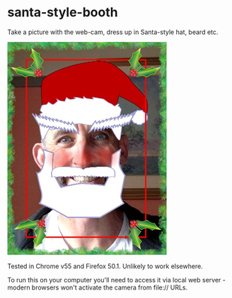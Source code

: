 # santa-style-booth
Take a picture with the web-cam, dress up in Santa-style hat, beard etc.

![Cheesy screenshot](https://github.com/lukefabish/santa-style-booth/raw/master/images/screenshot.jpg "Yep, that's me under there")

Tested in Chrome v55 and Firefox 50.1. Unlikely to work elsewhere.

To run this on your computer you'll need to access it via local web server - modern browsers won't activate the camera from file:// URLs.
